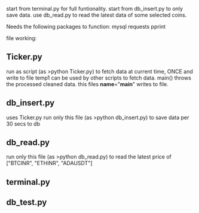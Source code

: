 start from terminal.py for full funtionality. 
start from db_insert.py to only save data. 
use db_read.py to read the latest data of some selected coins.

Needs the following packages to function:
mysql
requests
pprint



file working:

## Ticker.py
run as script (as >python Ticker.py) to fetch data at current time, ONCE and write to file temp1
can be used by other scripts to fetch data. main() throws the processed cleaned data.
this files __name__="__main__" writes to file.



## db_insert.py
uses Ticker.py
run only this file (as >python db_insert.py) to save data per 30 secs to db

## db_read.py
run only this file (as >python db_read.py) to read the latest price of ["BTCINR", "ETHINR", "ADAUSDT"]

## terminal.py


## db_test.py
